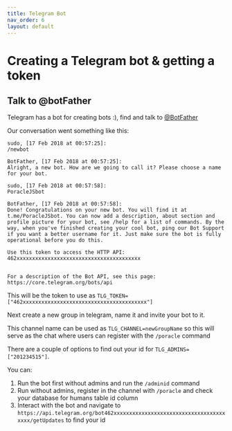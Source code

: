 ```yaml
---
title: Telegram Bot
nav_order: 6
layout: default
---
```


# Creating a Telegram bot & getting a token


## Talk to @botFather

Telegram has a bot for creating bots :), find and talk to [@BotFather](https://t.me/botfather)

Our conversation went something like this:
```
sudo, [17 Feb 2018 at 00:57:25]:
/newbot

BotFather, [17 Feb 2018 at 00:57:25]:
Alright, a new bot. How are we going to call it? Please choose a name for your bot.

sudo, [17 Feb 2018 at 00:57:58]:
PoracleJSbot

BotFather, [17 Feb 2018 at 00:57:58]:
Done! Congratulations on your new bot. You will find it at t.me/PoracleJSbot. You can now add a description, about section and profile picture for your bot, see /help for a list of commands. By the way, when you've finished creating your cool bot, ping our Bot Support if you want a better username for it. Just make sure the bot is fully operational before you do this.

Use this token to access the HTTP API:
462xxxxxxxxxxxxxxxxxxxxxxxxxxxxxxxxxxxxxxxx


For a description of the Bot API, see this page: https://core.telegram.org/bots/api
```

This will be the token to use as `TLG_TOKEN=["462xxxxxxxxxxxxxxxxxxxxxxxxxxxxxxxxxxxxxxxx"]`

Next create a new group in telegram, name it and invite your bot to it.

This channel name can be used as `TLG_CHANNEL=newGroupName` so this will serve as the chat where users can register with the `/poracle` command

There are a couple of options to find out your id for `TLG_ADMINS=["201234515"]`.

You can:
1. Run the bot first without admins and run the `/adminid` command
2. Run without admins, register in the channel with `/poracle` and check your database for humans table id column
3. Interact with the bot and navigate to `https://api.telegram.org/bot462xxxxxxxxxxxxxxxxxxxxxxxxxxxxxxxxxxxxxxxx/getUpdates` to find your id
